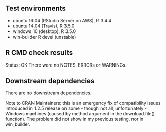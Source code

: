 ## Test environments
* ubuntu 16.04 (RStudio Server on AWS), R 3.4.4
* ubuntu 14.04 (Travis), R 3.5.0
* windows 10 (desktop), R 3.5.0
* win-builder R devel (unstable)

## R CMD check results
Status: OK
There were no NOTES, ERRORs or WARNINGs. 

## Downstream dependencies
There are no downstream dependencies.

Note to CRAN Maintainers: this is an emergency fix of compatibility issues introduced in 1.2.5 release on some - though not all, unfortunately - Windows machines (caused by method argument in the download.file() function). The problem did not show in my previous testing, nor in win_builder.
